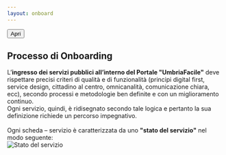```yaml
---
layout: onboard
---
```

<script>
$(function() {
  $('#open_btn').click();
})
</script>
<button id="open_btn" class="Button Button--default js-fr-dialogmodal-open u-hidden" aria-controls="modal">
  Apri
</button>
<div class="Dialog js-fr-dialogmodal" id="modal">
    <div class="
      u-popupResponsive
      Dialog-content
      Dialog-content--centered
      u-background-white
      u-layout-prose
      u-margin-all-xl
      u-padding-all-xl
      js-fr-dialogmodal-modal
    " aria-labelledby="modal-title">
        <div role="document" class="Prose">
            <h2 class="u-cf u-text-h2 u-borderHideFocus" id="modal-title" tabindex="0">Processo di Onboarding</h2>
            <p>
            L’<b>ingresso dei servizi pubblici all’interno del Portale "UmbriaFacile"</b> deve rispettare precisi criteri di qualità e di funzionalità (principi digital first, service design, cittadino al centro, omnicanalità, comunicazione chiara, ecc), secondo processi e metodologie ben definite e con un miglioramento continuo.  <br>
            Ogni servizio, quindi, è ridisegnato secondo tale logica e pertanto la sua definizione richiede un percorso impegnativo.  <br>  <br>
            Ogni scheda – servizio è caratterizzata da uno <b>"stato del servizio"</b> nel modo seguente:
            <br>
            <img class="u-popupImgResponsive" src="{{ site.baseurl }}/images/2018/11/stato-del-servizio.png" alt="Stato del servizio">
            </p>
            <!--<button class="Button Button--danger js-fr-dialogmodal-close u-floatRight">Chiudi</button>-->
        </div>
    </div>
</div>
